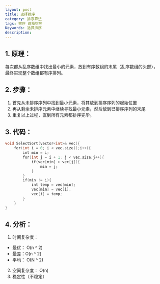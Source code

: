 ```yaml
---
layout: post
title: 选择排序
category: 排序算法
tags: 排序 选择排序
Keywords: 选择排序
description:
---
```

## 1. 原理：
每次都从乱序数组中找出最小的元素，放到有序数组的末尾（乱序数组的头部），最终实现整个数组都有序排列。
## 2. 步骤：
1. 首先从未排序序列中找到最小元素，将其放到排序序列的起始位置
2. 再从剩余未排序元素中继续寻找最小元素，然后放到已排序序列的末尾
3. 重复以上过程，直到所有元素都排序完毕。
## 3. 代码：
``` c++
void SelectSort(vector<int>& vec){
    for(int i = 0; i < vec.size();i++){
        int min = i;
        for(int j = i + 1; j < vec.size;j++){
            if(vec[min] > vec[j]){
                min = j;
            }
        }
        if(min != i){
            int temp = vec[min];
            vec[min] = vec[i];
            vec[i] = temp;
        }
    }
}
```
## 4. 分析：
1. 时间复杂度：
* 最优： O(n ^ 2)
* 最差：O(n ^ 2)
* 平均： O(N ^ 2)
2. 空间复杂度：  O(n)
3. 稳定性（不稳定）
